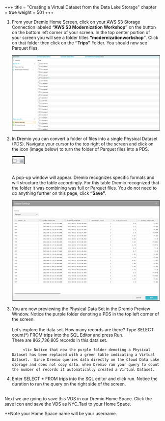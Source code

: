 +++
title = "Creating a Virtual Dataset from the Data Lake Storage"
chapter = true
weight = 501
+++

<div style="text-align: left">
    
<ol>
       <li> From your Dremio Home Screen, click on your AWS S3 Storage Connection labeled <b>“AWS S3 Modernization Workshop”</b> on the button on the bottom left corner of your screen.  In the top center portion of your screen you will see a folder titles <b>“modernizationworkshop”</b>. Click on that folder then click on the <b>“Trips”</b> Folder.  You should now see Parquet files.  
       
</li>
        <img src="../../images/dremio30.png" style="margin:15px 0px; border:1px solid black"/>
<li>
       In Dremio you can convert a folder of files into a single Physical Dataset (PDS).  Navigate your cursor to the top right of the screen and click on the  icon (image below) to turn the folder of Parquet files into a PDS.
        <img src="../../images/dremio32.png" style="margin:15px 0px; border:1px solid black"/>

</li>
<br/>
A pop-up window will appear.  Dremio recognizes specific formats and will structure the table accordingly.  For this table Dremio recognized that the folder it was combining was full or Parquet files.  You do not need to do anything further on this page, click <b>“Save”</b>.
        <img src="../../images/dremio31.png" style="margin:15px 0px; border:1px solid black"/>
        <li> You are now previewing the Physical Data Set in the Dremio Preview Window.  Notice the purple folder denoting a PDS in the top left corner of the screen. 
       
</li>
         <br/>
       Let’s explore the data set.  How many records are there?  Type SELECT count(*) FROM trips
       into the SQL Editor and press Run. 
        <br/>
       There are 862,736,805 records in this data set.  

        
         <li> Notice that now the purple folder denoting a Physical Dataset has been replaced with a green table indicating a Virtual Dataset.  Since Dremio queries data directly on the Cloud Data Lake storage and does not copy data, when Dremio ran your query to count the number of records it automatically created a Virtual Dataset.  
 </li>
 <li> Enter SELECT * FROM trips into the SQL editor and click run. Notice the duration to run the query on the right side of the screen.  
      
</li>
</ol>
 <br/>
Next we are going to save this VDS in our Dremio Home Space. Click the  save icon and save the VDS as NYC_Taxi to your Home Space. 
 <br/>

**Note your Home Space name will be your username.  
  

       
    
</div>
